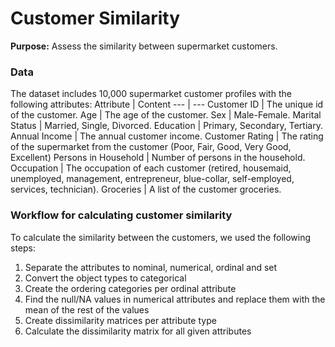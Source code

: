 # Customer Similarity

**Purpose:** Assess the similarity between supermarket customers. 

### Data
The dataset includes 10,000 supermarket customer profiles with the following attributes:
Attribute | Content
--- | ---
Customer ID | The unique id of the customer. 
Age | The age of the customer. 
Sex | Male-Female. 
Marital Status | Married, Single, Divorced. 
Education | Primary, Secondary, Tertiary. 
Annual Income | The annual customer income. 
Customer Rating | The rating of the supermarket from the customer (Poor, Fair, Good, Very Good, Excellent) 
Persons in Household | Number of persons in the household. 
Occupation | The occupation of each customer (retired, housemaid, unemployed, management, entrepreneur, blue-collar, self-employed, services, technician). 
Groceries | A list of the customer groceries. 

### Workflow for calculating customer similarity
To calculate the similarity between the customers, we used the following steps: 
1. Separate the attributes to nominal, numerical, ordinal and set 
2. Convert the object types to categorical 
3. Create the ordering categories per ordinal attribute 
4. Find the null/NA values in numerical attributes and replace them with the mean of the rest of the values 
5. Create dissimilarity matrices per attribute type 
6. Calculate the dissimilarity matrix for all given attributes 
